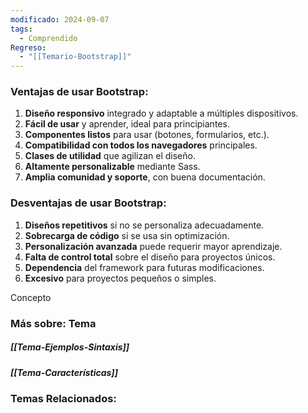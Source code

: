 ```yaml
---
modificado: 2024-09-07
tags:
  - Comprendido
Regreso:
  - "[[Temario-Bootstrap]]"
---
```

### **Ventajas de usar Bootstrap**:

1. **Diseño responsivo** integrado y adaptable a múltiples dispositivos.
2. **Fácil de usar** y aprender, ideal para principiantes.
3. **Componentes listos** para usar (botones, formularios, etc.).
4. **Compatibilidad con todos los navegadores** principales.
5. **Clases de utilidad** que agilizan el diseño.
6. **Altamente personalizable** mediante Sass.
7. **Amplia comunidad y soporte**, con buena documentación.

### **Desventajas de usar Bootstrap**:

1. **Diseños repetitivos** si no se personaliza adecuadamente.
2. **Sobrecarga de código** si se usa sin optimización.
3. **Personalización avanzada** puede requerir mayor aprendizaje.
4. **Falta de control total** sobre el diseño para proyectos únicos.
5. **Dependencia** del framework para futuras modificaciones.
6. **Excesivo** para proyectos pequeños o simples.






Concepto
### Más sobre: Tema
##### [[Tema-Ejemplos-Sintaxis]]
##### [[Tema-Características]]

### Temas Relacionados:
